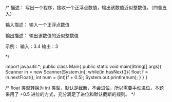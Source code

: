 /* 
描述：
  写出一个程序，接收一个正浮点数值，输出该数值近似整数值。（四舍五入）

输入描述：
输入一个正浮点数值

输出描述：
输出该数值的近似整数值

示例：
输入：3.4
输出：3

*/

import java.util.*;
public class Main{
    public static void main(String[] args){
        Scanner in = new Scanner(System.in);
	while(in.hasNext()){
            float f = in.nextFloat();
	    int num = (int)(f + 0.5);
	    System.out.println(num);
	}
    }
}

/*
  float 类型转换为 int 类型，默认是截断，不会进位，所以需要手动进位，本题采用了 +0.5 进位的方式，充分满足了进位和默认截断的规则。 
*/
